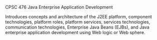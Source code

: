 CPSC 476 Java Enterprise Application Development

Introduces concepts and architecture of the J2EE platform, component technologies, platform roles, platform services, services technologies, communication technologies, Enterprise Java Beans (EJBs), and Java enterprise application development using Web logic or Web sphere.
